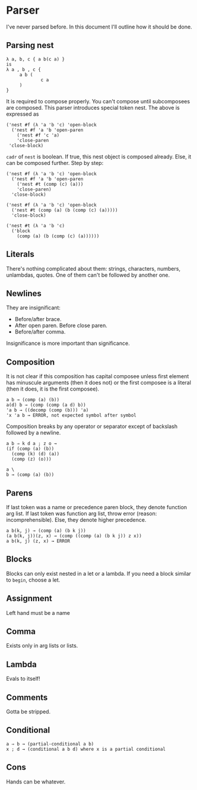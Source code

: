 # Parser

I've never parsed before. In this document I'll outline how it should be done.

## Parsing nest

```
λ a, b, c { a b(c a) }
is
λ a , b , c {
     a b (
             c a
     )
}
```

It is required to compose properly. You can't compose until subcomposees
are composed. This parser introduces special token nest. The above is
expressed as

```
('nest #f (λ 'a 'b 'c) 'open-block
  ('nest #f 'a 'b 'open-paren
    ('nest #f 'c 'a)
    'close-paren
 'close-block)
```

`cadr` of `nest` is boolean. If true, this nest object is composed already. Else, it can be composed further. Step by step:

```
('nest #f (λ 'a 'b 'c) 'open-block
  ('nest #f 'a 'b 'open-paren
    ('nest #t (comp (c) (a)))
    'close-paren)
  'close-block)
```

```
('nest #f (λ 'a 'b 'c) 'open-block
  ('nest #t (comp (a) (b (comp (c) (a)))))
  'close-block)
```

```
('nest #t (λ 'a 'b 'c)
  ('block
    (comp (a) (b (comp (c) (a))))))
```

## Literals

There's nothing complicated about them: strings, characters, numbers, unlambdas, quotes. One of them can't be followed by another one.

## Newlines

They are insignificant:

- Before/after brace.
- After open paren. Before close paren.
- Before/after comma.

Insignificance is more important than significance.

## Composition

It is not clear if this composition has capital composee unless first element has minuscule arguments (then it does not) or the first composee is a literal (then it does, it is the first composee).

```
a b → (comp (a) (b))
a(d) b → (comp (comp (a d) b))
'a b → ((decomp (comp (b))) 'a)
'x 'a b → ERROR, not expected symbol after symbol
```

Composition breaks by any operator or separator except of backslash followed by a newline.

```
a b ⇒ k d a ; z o →
(if (comp (a) (b))
  (comp (k) (d) (a))
  (comp (z) (o)))

a \
b → (comp (a) (b))
```

## Parens

If last token was a name or precedence paren block, they denote function arg list. If last token was function arg list, throw error (reason: incomprehensible). Else, they denote higher precedence.

```
a b(k, j) → (comp (a) (b k j))
(a b(k, j))(z, x) → (comp ((comp (a) (b k j)) z x))
a b(k, j) (z, x) → ERROR
```

## Blocks

Blocks can only exist nested in a let or a lambda. If you need a block similar to `begin`, choose a let.

## Assignment

Left hand must be a name

## Comma

Exists only in arg lists or lists.

## Lambda

Evals to itself!

## Comments

Gotta be stripped.

## Conditional

```
a ⇒ b → (partial-conditional a b)
x ; d → (conditional a b d) where x is a partial conditional
```

## Cons

Hands can be whatever.

